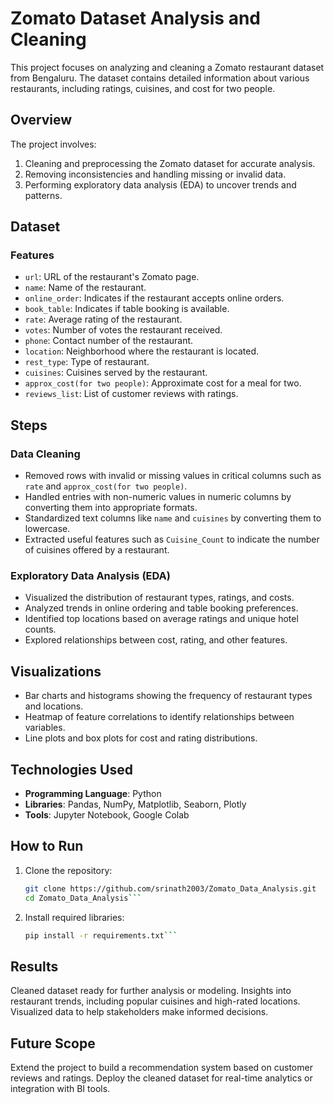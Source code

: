 # Zomato Dataset Analysis and Cleaning

This project focuses on analyzing and cleaning a Zomato restaurant dataset from Bengaluru. The dataset contains detailed information about various restaurants, including ratings, cuisines, and cost for two people.

## Overview

The project involves:

1. Cleaning and preprocessing the Zomato dataset for accurate analysis.
2. Removing inconsistencies and handling missing or invalid data.
3. Performing exploratory data analysis (EDA) to uncover trends and patterns.

## Dataset

### Features

- `url`: URL of the restaurant's Zomato page.
- `name`: Name of the restaurant.
- `online_order`: Indicates if the restaurant accepts online orders.
- `book_table`: Indicates if table booking is available.
- `rate`: Average rating of the restaurant.
- `votes`: Number of votes the restaurant received.
- `phone`: Contact number of the restaurant.
- `location`: Neighborhood where the restaurant is located.
- `rest_type`: Type of restaurant.
- `cuisines`: Cuisines served by the restaurant.
- `approx_cost(for two people)`: Approximate cost for a meal for two.
- `reviews_list`: List of customer reviews with ratings.

## Steps

### Data Cleaning

- Removed rows with invalid or missing values in critical columns such as `rate` and `approx_cost(for two people)`.
- Handled entries with non-numeric values in numeric columns by converting them into appropriate formats.
- Standardized text columns like `name` and `cuisines` by converting them to lowercase.
- Extracted useful features such as `Cuisine_Count` to indicate the number of cuisines offered by a restaurant.

### Exploratory Data Analysis (EDA)

- Visualized the distribution of restaurant types, ratings, and costs.
- Analyzed trends in online ordering and table booking preferences.
- Identified top locations based on average ratings and unique hotel counts.
- Explored relationships between cost, rating, and other features.

## Visualizations

- Bar charts and histograms showing the frequency of restaurant types and locations.
- Heatmap of feature correlations to identify relationships between variables.
- Line plots and box plots for cost and rating distributions.

## Technologies Used

- **Programming Language**: Python
- **Libraries**: Pandas, NumPy, Matplotlib, Seaborn, Plotly
- **Tools**: Jupyter Notebook, Google Colab

## How to Run

1. Clone the repository:
   ```bash
   git clone https://github.com/srinath2003/Zomato_Data_Analysis.git
   cd Zomato_Data_Analysis```
2. Install required libraries:
   ```bash
   pip install -r requirements.txt```
## Results
Cleaned dataset ready for further analysis or modeling.
Insights into restaurant trends, including popular cuisines and high-rated locations.
Visualized data to help stakeholders make informed decisions.
## Future Scope
Extend the project to build a recommendation system based on customer reviews and ratings.
Deploy the cleaned dataset for real-time analytics or integration with BI tools.
